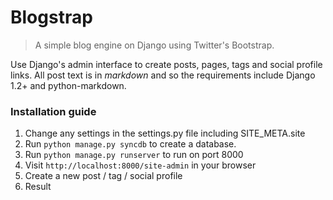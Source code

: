 # Blogstrap

> A simple blog engine on Django using Twitter's Bootstrap.


Use Django's admin interface to create posts, pages, tags and social profile links. All post text is in *markdown* and so the requirements include Django 1.2+ and python-markdown.  

### Installation guide 

1. Change any settings in the settings.py file including SITE_META.site
1. Run `python manage.py syncdb` to create a database.
1. Run `python manage.py runserver` to run on port 8000
1. Visit `http://localhost:8000/site-admin` in your browser
1. Create a new post / tag / social profile
1. Result
